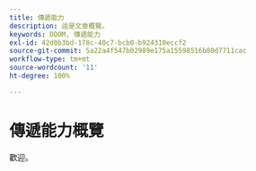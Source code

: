 ```yaml
---
title: 傳遞能力
description: 這是文章概覽。
keywords: DDOM, 傳遞能力
exl-id: 42d0b3bd-178c-40c7-bcb0-b924310eccf2
source-git-commit: 5a22a4f547b02989e175a15598516b80d7711cac
workflow-type: tm+mt
source-wordcount: '11'
ht-degree: 100%

---
```


# 傳遞能力概覽

歡迎。

<!--
This is the landing page of the user guide. It should be the first list item in the TOC.md file.

See other user landing pages to get ideas.
-->
